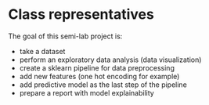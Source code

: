 # Class representatives

The goal of this semi-lab project is:
* take a dataset
* perform an exploratory data analysis (data visualization)
* create a sklearn pipeline for data preprocessing
* add new features (one hot encoding for example)
* add predictive model as the last step of the pipeline
* prepare a report with model explainability
